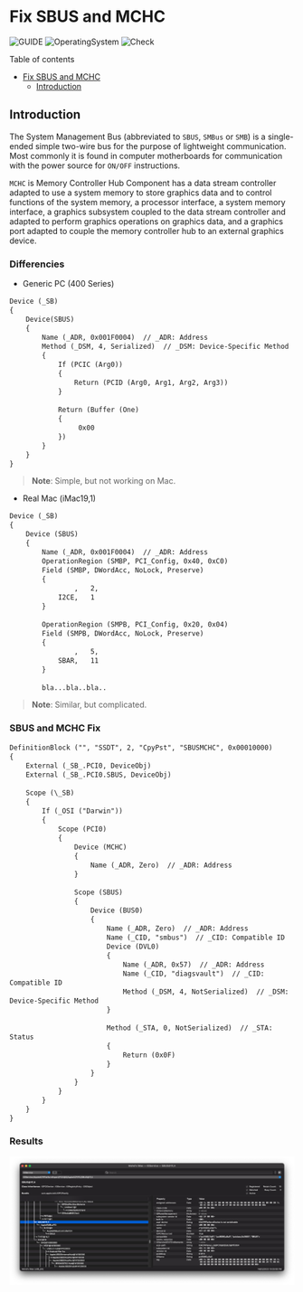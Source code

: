 # Fix SBUS and MCHC

![GUIDE](https://img.shields.io/badge/Guide-SBUS&MCHC-purple)
![OperatingSystem](https://img.shields.io/badge/OS-Hackintosh-blue)
![Check](https://img.shields.io/badge/Status-Pass-brightgreen)

Table of contents

- [Fix SBUS and MCHC](#fix-sbus-and-mchc)
  - [Introduction](#introduction)

## Introduction

The System Management Bus (abbreviated to `SBUS`, `SMBus` or `SMB`) is a single-ended simple two-wire bus for the purpose of lightweight communication. Most commonly it is found in computer motherboards for communication with the power source for `ON/OFF` instructions.

`MCHC` is Memory Controller Hub Component has a data stream controller adapted to use a system memory to store graphics data and to control functions of the system memory, a processor interface, a system memory interface, a graphics subsystem coupled to the data stream controller and adapted to perform graphics operations on graphics data, and a graphics port adapted to couple the memory controller hub to an external graphics device.

### Differencies

- Generic PC (400 Series)

```asl
Device (_SB)
{
    Device(SBUS)
    {
        Name (_ADR, 0x001F0004)  // _ADR: Address
        Method (_DSM, 4, Serialized)  // _DSM: Device-Specific Method
        {
            If (PCIC (Arg0))
            {
                Return (PCID (Arg0, Arg1, Arg2, Arg3))
            }

            Return (Buffer (One)
            {
                 0x00
            })
        }
    }
}
```

> **Note**: Simple, but not working on Mac.

- Real Mac (iMac19,1)

```asl
Device (_SB)
{
    Device (SBUS)
    {
        Name (_ADR, 0x001F0004)  // _ADR: Address
        OperationRegion (SMBP, PCI_Config, 0x40, 0xC0)
        Field (SMBP, DWordAcc, NoLock, Preserve)
        {
                ,   2, 
            I2CE,   1
        }

        OperationRegion (SMPB, PCI_Config, 0x20, 0x04)
        Field (SMPB, DWordAcc, NoLock, Preserve)
        {
                ,   5, 
            SBAR,   11
        }

        bla...bla..bla..
```

> **Note**: Similar, but complicated.

### SBUS and MCHC Fix

```asl
DefinitionBlock ("", "SSDT", 2, "CpyPst", "SBUSMCHC", 0x00010000)
{
    External (_SB_.PCI0, DeviceObj)
    External (_SB_.PCI0.SBUS, DeviceObj)

    Scope (\_SB)
    {
        If (_OSI ("Darwin"))
        {
            Scope (PCI0)
            {
                Device (MCHC)
                {
                    Name (_ADR, Zero)  // _ADR: Address
                }

                Scope (SBUS)
                {
                    Device (BUS0)
                    {
                        Name (_ADR, Zero)  // _ADR: Address
                        Name (_CID, "smbus")  // _CID: Compatible ID
                        Device (DVL0)
                        {
                            Name (_ADR, 0x57)  // _ADR: Address
                            Name (_CID, "diagsvault")  // _CID: Compatible ID
                            Method (_DSM, 4, NotSerialized)  // _DSM: Device-Specific Method
                        }

                        Method (_STA, 0, NotSerialized)  // _STA: Status
                        {
                            Return (0x0F)
                        }
                    }
                }
            }
        }
    }
}
```

### Results

![sbus-bus0](sbusfix.png)
